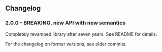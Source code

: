 ## Changelog

### 2.0.0 - BREAKING, new API with new semantics

Completely revamped library after seven years.
See README for details.

For the changelog on former versions, see older commits.
